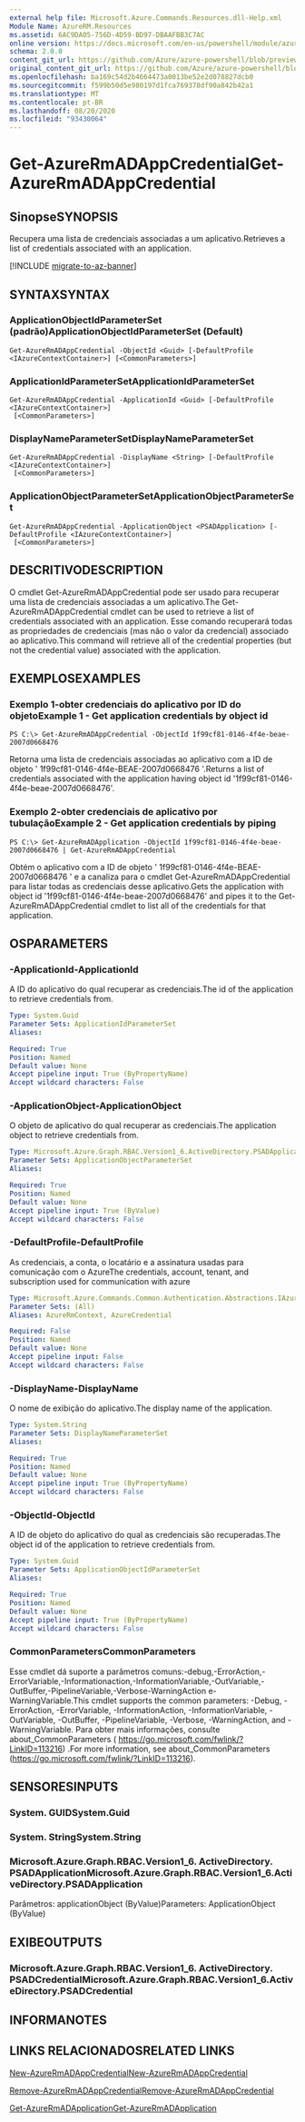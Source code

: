 ```yaml
---
external help file: Microsoft.Azure.Commands.Resources.dll-Help.xml
Module Name: AzureRM.Resources
ms.assetid: 6AC9DA05-756D-4D59-BD97-DBAAFBB3C7AC
online version: https://docs.microsoft.com/en-us/powershell/module/azurerm.resources/get-azurermadappcredential
schema: 2.0.0
content_git_url: https://github.com/Azure/azure-powershell/blob/preview/src/ResourceManager/Resources/Commands.Resources/help/Get-AzureRmADAppCredential.md
original_content_git_url: https://github.com/Azure/azure-powershell/blob/preview/src/ResourceManager/Resources/Commands.Resources/help/Get-AzureRmADAppCredential.md
ms.openlocfilehash: ba169c54d2b4664473a0013be52e2d078827dcb0
ms.sourcegitcommit: f599b50d5e980197d1fca769378df90a842b42a1
ms.translationtype: MT
ms.contentlocale: pt-BR
ms.lasthandoff: 08/20/2020
ms.locfileid: "93430064"
---
```

# <span data-ttu-id="cfd94-101">Get-AzureRmADAppCredential</span><span class="sxs-lookup"><span data-stu-id="cfd94-101">Get-AzureRmADAppCredential</span></span>

## <span data-ttu-id="cfd94-102">Sinopse</span><span class="sxs-lookup"><span data-stu-id="cfd94-102">SYNOPSIS</span></span>
<span data-ttu-id="cfd94-103">Recupera uma lista de credenciais associadas a um aplicativo.</span><span class="sxs-lookup"><span data-stu-id="cfd94-103">Retrieves a list of credentials associated with an application.</span></span>

[!INCLUDE [migrate-to-az-banner](../../includes/migrate-to-az-banner.md)]

## <span data-ttu-id="cfd94-104">SYNTAX</span><span class="sxs-lookup"><span data-stu-id="cfd94-104">SYNTAX</span></span>

### <span data-ttu-id="cfd94-105">ApplicationObjectIdParameterSet (padrão)</span><span class="sxs-lookup"><span data-stu-id="cfd94-105">ApplicationObjectIdParameterSet (Default)</span></span>
```
Get-AzureRmADAppCredential -ObjectId <Guid> [-DefaultProfile <IAzureContextContainer>] [<CommonParameters>]
```

### <span data-ttu-id="cfd94-106">ApplicationIdParameterSet</span><span class="sxs-lookup"><span data-stu-id="cfd94-106">ApplicationIdParameterSet</span></span>
```
Get-AzureRmADAppCredential -ApplicationId <Guid> [-DefaultProfile <IAzureContextContainer>]
 [<CommonParameters>]
```

### <span data-ttu-id="cfd94-107">DisplayNameParameterSet</span><span class="sxs-lookup"><span data-stu-id="cfd94-107">DisplayNameParameterSet</span></span>
```
Get-AzureRmADAppCredential -DisplayName <String> [-DefaultProfile <IAzureContextContainer>]
 [<CommonParameters>]
```

### <span data-ttu-id="cfd94-108">ApplicationObjectParameterSet</span><span class="sxs-lookup"><span data-stu-id="cfd94-108">ApplicationObjectParameterSet</span></span>
```
Get-AzureRmADAppCredential -ApplicationObject <PSADApplication> [-DefaultProfile <IAzureContextContainer>]
 [<CommonParameters>]
```

## <span data-ttu-id="cfd94-109">DESCRITIVO</span><span class="sxs-lookup"><span data-stu-id="cfd94-109">DESCRIPTION</span></span>
<span data-ttu-id="cfd94-110">O cmdlet Get-AzureRmADAppCredential pode ser usado para recuperar uma lista de credenciais associadas a um aplicativo.</span><span class="sxs-lookup"><span data-stu-id="cfd94-110">The Get-AzureRmADAppCredential cmdlet can be used to retrieve a list of credentials associated with an application.</span></span>
<span data-ttu-id="cfd94-111">Esse comando recuperará todas as propriedades de credenciais (mas não o valor da credencial) associado ao aplicativo.</span><span class="sxs-lookup"><span data-stu-id="cfd94-111">This command will retrieve all of the credential properties (but not the credential value) associated with the application.</span></span>

## <span data-ttu-id="cfd94-112">EXEMPLOS</span><span class="sxs-lookup"><span data-stu-id="cfd94-112">EXAMPLES</span></span>

### <span data-ttu-id="cfd94-113">Exemplo 1-obter credenciais do aplicativo por ID do objeto</span><span class="sxs-lookup"><span data-stu-id="cfd94-113">Example 1 - Get application credentials by object id</span></span>

```
PS C:\> Get-AzureRmADAppCredential -ObjectId 1f99cf81-0146-4f4e-beae-2007d0668476
```

<span data-ttu-id="cfd94-114">Retorna uma lista de credenciais associadas ao aplicativo com a ID de objeto ' 1f99cf81-0146-4f4e-BEAE-2007d0668476 '.</span><span class="sxs-lookup"><span data-stu-id="cfd94-114">Returns a list of credentials associated with the application having object id '1f99cf81-0146-4f4e-beae-2007d0668476'.</span></span>

### <span data-ttu-id="cfd94-115">Exemplo 2-obter credenciais de aplicativo por tubulação</span><span class="sxs-lookup"><span data-stu-id="cfd94-115">Example 2 - Get application credentials by piping</span></span>

```
PS C:\> Get-AzureRmADApplication -ObjectId 1f99cf81-0146-4f4e-beae-2007d0668476 | Get-AzureRmADAppCredential
```

<span data-ttu-id="cfd94-116">Obtém o aplicativo com a ID de objeto ' 1f99cf81-0146-4f4e-BEAE-2007d0668476 ' e a canaliza para o cmdlet Get-AzureRmADAppCredential para listar todas as credenciais desse aplicativo.</span><span class="sxs-lookup"><span data-stu-id="cfd94-116">Gets the application with object id '1f99cf81-0146-4f4e-beae-2007d0668476' and pipes it to the Get-AzureRmADAppCredential cmdlet to list all of the credentials for that application.</span></span>

## <span data-ttu-id="cfd94-117">OS</span><span class="sxs-lookup"><span data-stu-id="cfd94-117">PARAMETERS</span></span>

### <span data-ttu-id="cfd94-118">-ApplicationId</span><span class="sxs-lookup"><span data-stu-id="cfd94-118">-ApplicationId</span></span>
<span data-ttu-id="cfd94-119">A ID do aplicativo do qual recuperar as credenciais.</span><span class="sxs-lookup"><span data-stu-id="cfd94-119">The id of the application to retrieve credentials from.</span></span>

```yaml
Type: System.Guid
Parameter Sets: ApplicationIdParameterSet
Aliases:

Required: True
Position: Named
Default value: None
Accept pipeline input: True (ByPropertyName)
Accept wildcard characters: False
```

### <span data-ttu-id="cfd94-120">-ApplicationObject</span><span class="sxs-lookup"><span data-stu-id="cfd94-120">-ApplicationObject</span></span>
<span data-ttu-id="cfd94-121">O objeto de aplicativo do qual recuperar as credenciais.</span><span class="sxs-lookup"><span data-stu-id="cfd94-121">The application object to retrieve credentials from.</span></span>

```yaml
Type: Microsoft.Azure.Graph.RBAC.Version1_6.ActiveDirectory.PSADApplication
Parameter Sets: ApplicationObjectParameterSet
Aliases:

Required: True
Position: Named
Default value: None
Accept pipeline input: True (ByValue)
Accept wildcard characters: False
```

### <span data-ttu-id="cfd94-122">-DefaultProfile</span><span class="sxs-lookup"><span data-stu-id="cfd94-122">-DefaultProfile</span></span>
<span data-ttu-id="cfd94-123">As credenciais, a conta, o locatário e a assinatura usadas para comunicação com o Azure</span><span class="sxs-lookup"><span data-stu-id="cfd94-123">The credentials, account, tenant, and subscription used for communication with azure</span></span>

```yaml
Type: Microsoft.Azure.Commands.Common.Authentication.Abstractions.IAzureContextContainer
Parameter Sets: (All)
Aliases: AzureRmContext, AzureCredential

Required: False
Position: Named
Default value: None
Accept pipeline input: False
Accept wildcard characters: False
```

### <span data-ttu-id="cfd94-124">-DisplayName</span><span class="sxs-lookup"><span data-stu-id="cfd94-124">-DisplayName</span></span>
<span data-ttu-id="cfd94-125">O nome de exibição do aplicativo.</span><span class="sxs-lookup"><span data-stu-id="cfd94-125">The display name of the application.</span></span>

```yaml
Type: System.String
Parameter Sets: DisplayNameParameterSet
Aliases:

Required: True
Position: Named
Default value: None
Accept pipeline input: True (ByPropertyName)
Accept wildcard characters: False
```

### <span data-ttu-id="cfd94-126">-ObjectId</span><span class="sxs-lookup"><span data-stu-id="cfd94-126">-ObjectId</span></span>
<span data-ttu-id="cfd94-127">A ID de objeto do aplicativo do qual as credenciais são recuperadas.</span><span class="sxs-lookup"><span data-stu-id="cfd94-127">The object id of the application to retrieve credentials from.</span></span>

```yaml
Type: System.Guid
Parameter Sets: ApplicationObjectIdParameterSet
Aliases:

Required: True
Position: Named
Default value: None
Accept pipeline input: True (ByPropertyName)
Accept wildcard characters: False
```

### <span data-ttu-id="cfd94-128">CommonParameters</span><span class="sxs-lookup"><span data-stu-id="cfd94-128">CommonParameters</span></span>
<span data-ttu-id="cfd94-129">Esse cmdlet dá suporte a parâmetros comuns:-debug,-ErrorAction,-ErrorVariable,-Informationaction,-InformationVariable,-OutVariable,-OutBuffer,-PipelineVariable,-Verbose-WarningAction e-WarningVariable.</span><span class="sxs-lookup"><span data-stu-id="cfd94-129">This cmdlet supports the common parameters: -Debug, -ErrorAction, -ErrorVariable, -InformationAction, -InformationVariable, -OutVariable, -OutBuffer, -PipelineVariable, -Verbose, -WarningAction, and -WarningVariable.</span></span> <span data-ttu-id="cfd94-130">Para obter mais informações, consulte about_CommonParameters ( https://go.microsoft.com/fwlink/?LinkID=113216) .</span><span class="sxs-lookup"><span data-stu-id="cfd94-130">For more information, see about_CommonParameters (https://go.microsoft.com/fwlink/?LinkID=113216).</span></span>

## <span data-ttu-id="cfd94-131">SENSORES</span><span class="sxs-lookup"><span data-stu-id="cfd94-131">INPUTS</span></span>

### <span data-ttu-id="cfd94-132">System. GUID</span><span class="sxs-lookup"><span data-stu-id="cfd94-132">System.Guid</span></span>

### <span data-ttu-id="cfd94-133">System. String</span><span class="sxs-lookup"><span data-stu-id="cfd94-133">System.String</span></span>

### <span data-ttu-id="cfd94-134">Microsoft.Azure.Graph.RBAC.Version1_6. ActiveDirectory. PSADApplication</span><span class="sxs-lookup"><span data-stu-id="cfd94-134">Microsoft.Azure.Graph.RBAC.Version1_6.ActiveDirectory.PSADApplication</span></span>
<span data-ttu-id="cfd94-135">Parâmetros: applicationObject (ByValue)</span><span class="sxs-lookup"><span data-stu-id="cfd94-135">Parameters: ApplicationObject (ByValue)</span></span>

## <span data-ttu-id="cfd94-136">EXIBE</span><span class="sxs-lookup"><span data-stu-id="cfd94-136">OUTPUTS</span></span>

### <span data-ttu-id="cfd94-137">Microsoft.Azure.Graph.RBAC.Version1_6. ActiveDirectory. PSADCredential</span><span class="sxs-lookup"><span data-stu-id="cfd94-137">Microsoft.Azure.Graph.RBAC.Version1_6.ActiveDirectory.PSADCredential</span></span>

## <span data-ttu-id="cfd94-138">INFORMA</span><span class="sxs-lookup"><span data-stu-id="cfd94-138">NOTES</span></span>

## <span data-ttu-id="cfd94-139">LINKS RELACIONADOS</span><span class="sxs-lookup"><span data-stu-id="cfd94-139">RELATED LINKS</span></span>

[<span data-ttu-id="cfd94-140">New-AzureRmADAppCredential</span><span class="sxs-lookup"><span data-stu-id="cfd94-140">New-AzureRmADAppCredential</span></span>](./New-AzureRmADAppCredential.md)

[<span data-ttu-id="cfd94-141">Remove-AzureRmADAppCredential</span><span class="sxs-lookup"><span data-stu-id="cfd94-141">Remove-AzureRmADAppCredential</span></span>](./Remove-AzureRmADAppCredential.md)

[<span data-ttu-id="cfd94-142">Get-AzureRmADApplication</span><span class="sxs-lookup"><span data-stu-id="cfd94-142">Get-AzureRmADApplication</span></span>](./Get-AzureRmADApplication.md)

